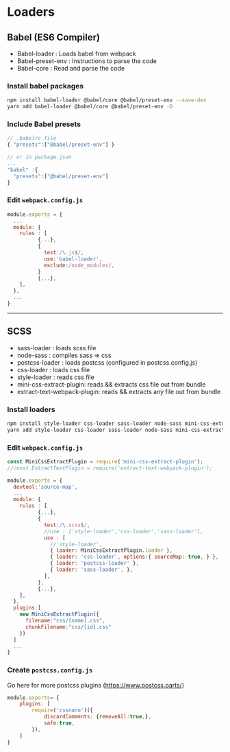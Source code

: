 # Loaders

## Babel (ES6 Compiler)
* Babel-loader : Loads babel from webpack
* Babel-preset-env : Instructions to parse the code
* Babel-core : Read and parse the code

### Install babel packages
```bash
npm install babel-loader @babel/core @babel/preset-env --save-dev
yarn add babel-loader @babel/core @babel/preset-env -D
```

### Include Babel presets
```js
// .babelrc file
{ "presets":["@babel/preset-env"] }

// or in package.json
...
"babel" :{
  "presets":["@babel/preset-env"]
}
```

### Edit `webpack.config.js`

```js
module.exports = {
  ...
  module: {
    rules : [
          {...},
          {
            test:/\.js$/,
            use:'babel-loader',
            exclude:/node_modules/,
          }
          {...},
    ],
  },
  ...
}
```

---

## SCSS
* sass-loader : loads scss file
* node-sass : compiles sass => css
* postcss-loader : loads postcss (configured in postcss.config.js)
* css-loader : loads css file
* style-loader : reads css file
* mini-css-extract-plugin: reads && extracts css file out from bundle
* extract-text-webpack-plugin: reads && extracts any file out from bundle

### Install loaders
```bash
npm install style-loader css-loader sass-loader node-sass mini-css-extract-plugin postcss-loader cssnano --save-dev
yarn add style-loader css-loader sass-loader node-sass mini-css-extract-plugin postcss-loader cssnano --save-dev
```

### Edit `webpack.config.js`

```js
const MiniCssExtractPlugin = require('mini-css-extract-plugin');
//const ExtractTextPlugin = require('extract-text-webpack-plugin');

module.exports = {
  devtool:'source-map',
  ...
  module: {
    rules : [
          {...},
          {
            test:/\.scss$/,
            //use : ['style-loader','css-loader','sass-loader'],
            use : [
              //'style-loader',
              { loader: MiniCssExtractPlugin.loader },
              { loader: 'css-loader', options:{ sourceMap: true, } },
              { loader: 'postcss-loader' },
              { loader: 'sass-loader', },
            ],
          },
          {...},
    ],
  },
  plugins:[
    new MiniCssExtractPlugin({
      filename:"css/[name].css",
      chunkFilename:"css/[id].css"
    })
  ]
  ...
}
```

### Create `postcss.config.js`
Go here for more postcss plugins (https://www.postcss.parts/)
```js
module.exports= {
    plugins: [
        require('cssnano')({
            discardComments: {removeAll:true,},
            safe:true,
        }),
    ]
}
```
